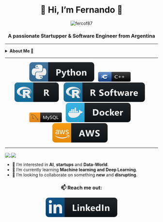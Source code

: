 <h1 align="center">👋 Hi, I’m Fernando 👋</h1>
<p align="center"> <img src="https://komarev.com/ghpvc/?username=fercof87&label=Profile%20views&color=0e75b6&style=flat" alt="fercof87" /> </p>
<h3 align="center">A passionate Startupper & Software Engineer from Argentina</h3>

<hr />
<details>
  <summary><strong> About Me 🚀 </strong></summary>
    <br />    
    Hello! I'm Fernando Gabriel Cofone, an Information Technology Engineer recently graduated from the Data Science bootcamp. With over 10 years of experience in the field of Information Technology (IT), I've held diverse roles, ranging from Analyst Programmer to Project Manager.
    <br />    
    My analytical and proactive approach has led me to develop a passion for statistics, data, and their manipulation. I'm seeking to evolve as a Data Engineer and MLOps Engineer, engaging in challenging and disruptive projects that allow me to apply and expand my skills.
    <br />    
    Furthermore, I have a strong calling for leadership and project management. I thrive on facing new challenges and leading teams to success. 🌟
    <br />    
</details>

<hr />
<div align="center" style="margin-bottom: 10px">
  <img src="https://github.com/MikeCodesDotNET/ColoredBadges/raw/master/svg/dev/languages/python.svg" alt="Python" style="max-width: 100%; margin-right: 10px;">
  <img src="https://github.com/Cusatelli/Colored-Badges/blob/main/svg/languages/cpp.svg" alt="C++" style="width: 107px; height: 32px; margin-right: 10px;">
  <img src="https://github.com/MikeCodesDotNET/ColoredBadges/raw/master/svg/dev/languages/r.svg" alt="R" style="max-width: 100%; margin-right: 10px;">
  <img src="https://github.com/MikeCodesDotNET/ColoredBadges/raw/master/svg/dev/languages/rsoftware.svg" alt="R-Software" style="max-width: 100%; margin-right: 10px;">
  <img src="https://github.com/Cusatelli/Colored-Badges/blob/main/svg/languages/mysql.svg" alt="MySql" style="width: 107px; height: 32px; margin-right: 10px;">
  <img src="https://github.com/MikeCodesDotNET/ColoredBadges/blob/master/svg/dev/tools/docker.svg" alt="Docker" style="max-width: 100%; margin-right: 10px;">
  <img src="https://github.com/MikeCodesDotNET/ColoredBadges/blob/master/svg/dev/services/aws.svg" alt="aws" style="max-width: 100%; margin-right: 10px;">
</div>
<hr />


<a href="https://github.com/fercof87/github-readme-stats">
  <img height=200 align="center" src="https://github-readme-stats.vercel.app/api?username=fercof87" />
</a>
<a href="https://github.com/fercof87/convoychat">
  <img height=200 align="center" src="https://github-readme-stats.vercel.app/api/top-langs?username=fercof87&layout=compact&langs_count=8&card_width=320" />
</a>



- 👀 I’m interested in **AI**, **startups** and **Data-World**.
- 🤖 I’m currently learning **Machine learning and Deep Learning**.
- 💪 I’m looking to collaborate on something **new** and **disrupting**.

<h3 align="center">📫 Reach me out:</h3>
<div align="center">
  <a href="https://www.linkedin.com/in/fercof87/">
    <img src="https://github.com/MikeCodesDotNET/ColoredBadges/raw/master/svg/social/linkedin.svg" alt="linkedin" style="max-width: 100%;">
  </a>
</div>

<!--
**fercof87/fercof87** is a ✨ _special_ ✨ repository because its `README.md` (this file) appears on your GitHub profile. 
-->
